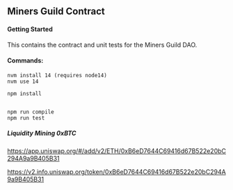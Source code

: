 ## Miners Guild Contract 


#### Getting Started
 
This contains the contract and unit tests for the Miners Guild DAO. 

#### Commands: 
    nvm install 14 (requires node14)
    nvm use 14

    npm install 
    

    npm run compile 
    npm run test 




#####  Liquidity Mining 0xBTC 

https://app.uniswap.org/#/add/v2/ETH/0xB6eD7644C69416d67B522e20bC294A9a9B405B31



https://v2.info.uniswap.org/token/0xB6eD7644C69416d67B522e20bC294A9a9B405B31

